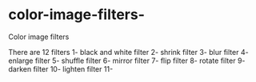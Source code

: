 # color-image-filters-
Color image filters 

There are 12 filters 
1- black and white filter
2- shrink filter
3- blur filter
4- enlarge filter
5- shuffle filter
6- mirror filter
7- flip filter 
8- rotate filter
9- darken filter 
10- lighten filter
11- 
